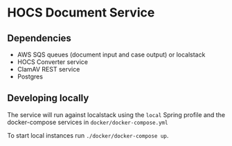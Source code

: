 # HOCS Document Service

## Dependencies
 - AWS SQS queues (document input and case output) or localstack
 - HOCS Converter service 
 - ClamAV REST service
 - Postgres 
 
 ## Developing locally
 
 The service will run against localstack using the `local` Spring profile and the docker-compose services in `docker/docker-compose.yml`
 
   
 To start local instances run `./docker/docker-compose up`.
